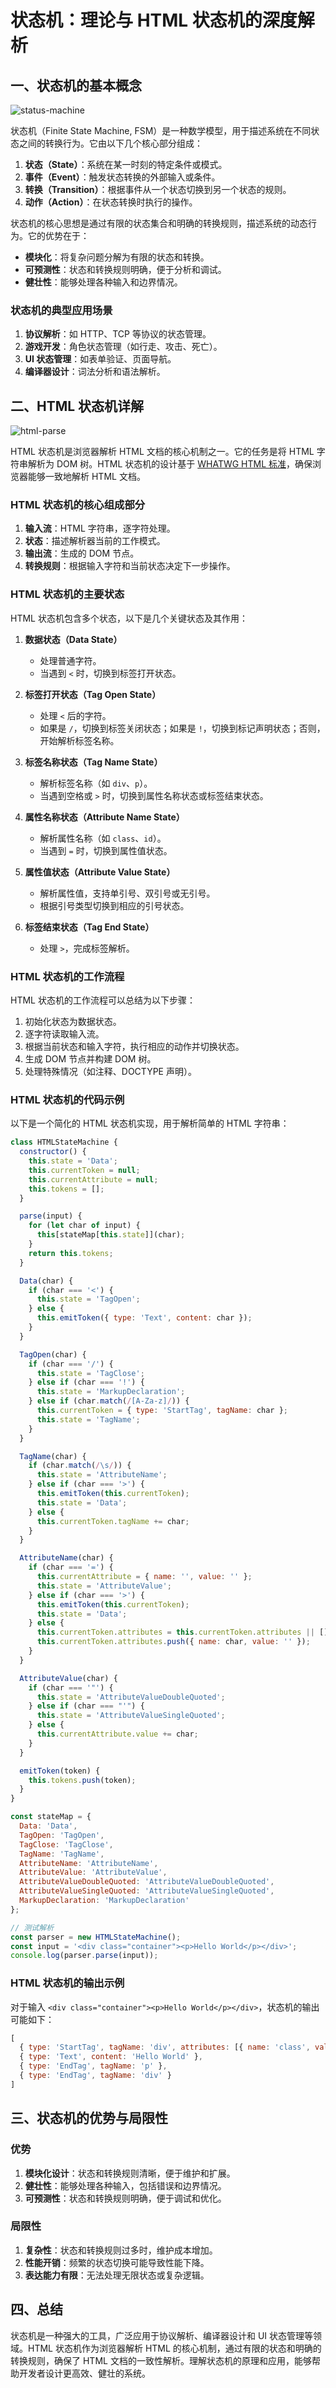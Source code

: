 # 状态机：理论与 HTML 状态机的深度解析

## 一、状态机的基本概念

![status-machine](../../public/teaching/vue/status-machine.png)

状态机（Finite State Machine, FSM）是一种数学模型，用于描述系统在不同状态之间的转换行为。它由以下几个核心部分组成：

1. **状态（State）**：系统在某一时刻的特定条件或模式。
2. **事件（Event）**：触发状态转换的外部输入或条件。
3. **转换（Transition）**：根据事件从一个状态切换到另一个状态的规则。
4. **动作（Action）**：在状态转换时执行的操作。

状态机的核心思想是通过有限的状态集合和明确的转换规则，描述系统的动态行为。它的优势在于：

- **模块化**：将复杂问题分解为有限的状态和转换。
- **可预测性**：状态和转换规则明确，便于分析和调试。
- **健壮性**：能够处理各种输入和边界情况。

### 状态机的典型应用场景

1. **协议解析**：如 HTTP、TCP 等协议的状态管理。
2. **游戏开发**：角色状态管理（如行走、攻击、死亡）。
3. **UI 状态管理**：如表单验证、页面导航。
4. **编译器设计**：词法分析和语法解析。

## 二、HTML 状态机详解

![html-parse](../../public/teaching/vue/html-parse.awebp)

HTML 状态机是浏览器解析 HTML 文档的核心机制之一。它的任务是将 HTML 字符串解析为 DOM 树。HTML 状态机的设计基于 [WHATWG HTML 标准](https://html.spec.whatwg.org/multipage/parsing.html#parsing)，确保浏览器能够一致地解析 HTML 文档。

### HTML 状态机的核心组成部分

1. **输入流**：HTML 字符串，逐字符处理。
2. **状态**：描述解析器当前的工作模式。
3. **输出流**：生成的 DOM 节点。
4. **转换规则**：根据输入字符和当前状态决定下一步操作。

### HTML 状态机的主要状态

HTML 状态机包含多个状态，以下是几个关键状态及其作用：

1. **数据状态（Data State）**
   - 处理普通字符。
   - 当遇到 `<` 时，切换到标签打开状态。

2. **标签打开状态（Tag Open State）**
   - 处理 `<` 后的字符。
   - 如果是 `/`，切换到标签关闭状态；如果是 `!`，切换到标记声明状态；否则，开始解析标签名称。

3. **标签名称状态（Tag Name State）**
   - 解析标签名称（如 `div`、`p`）。
   - 当遇到空格或 `>` 时，切换到属性名称状态或标签结束状态。

4. **属性名称状态（Attribute Name State）**
   - 解析属性名称（如 `class`、`id`）。
   - 当遇到 `=` 时，切换到属性值状态。

5. **属性值状态（Attribute Value State）**
   - 解析属性值，支持单引号、双引号或无引号。
   - 根据引号类型切换到相应的引号状态。

6. **标签结束状态（Tag End State）**
   - 处理 `>`，完成标签解析。

### HTML 状态机的工作流程

HTML 状态机的工作流程可以总结为以下步骤：

1. 初始化状态为数据状态。
2. 逐字符读取输入流。
3. 根据当前状态和输入字符，执行相应的动作并切换状态。
4. 生成 DOM 节点并构建 DOM 树。
5. 处理特殊情况（如注释、DOCTYPE 声明）。

### HTML 状态机的代码示例

以下是一个简化的 HTML 状态机实现，用于解析简单的 HTML 字符串：

```javascript
class HTMLStateMachine {
  constructor() {
    this.state = 'Data';
    this.currentToken = null;
    this.currentAttribute = null;
    this.tokens = [];
  }

  parse(input) {
    for (let char of input) {
      this[stateMap[this.state]](char);
    }
    return this.tokens;
  }

  Data(char) {
    if (char === '<') {
      this.state = 'TagOpen';
    } else {
      this.emitToken({ type: 'Text', content: char });
    }
  }

  TagOpen(char) {
    if (char === '/') {
      this.state = 'TagClose';
    } else if (char === '!') {
      this.state = 'MarkupDeclaration';
    } else if (char.match(/[A-Za-z]/)) {
      this.currentToken = { type: 'StartTag', tagName: char };
      this.state = 'TagName';
    }
  }

  TagName(char) {
    if (char.match(/\s/)) {
      this.state = 'AttributeName';
    } else if (char === '>') {
      this.emitToken(this.currentToken);
      this.state = 'Data';
    } else {
      this.currentToken.tagName += char;
    }
  }

  AttributeName(char) {
    if (char === '=') {
      this.currentAttribute = { name: '', value: '' };
      this.state = 'AttributeValue';
    } else if (char === '>') {
      this.emitToken(this.currentToken);
      this.state = 'Data';
    } else {
      this.currentToken.attributes = this.currentToken.attributes || [];
      this.currentToken.attributes.push({ name: char, value: '' });
    }
  }

  AttributeValue(char) {
    if (char === '"') {
      this.state = 'AttributeValueDoubleQuoted';
    } else if (char === "'") {
      this.state = 'AttributeValueSingleQuoted';
    } else {
      this.currentAttribute.value += char;
    }
  }

  emitToken(token) {
    this.tokens.push(token);
  }
}

const stateMap = {
  Data: 'Data',
  TagOpen: 'TagOpen',
  TagClose: 'TagClose',
  TagName: 'TagName',
  AttributeName: 'AttributeName',
  AttributeValue: 'AttributeValue',
  AttributeValueDoubleQuoted: 'AttributeValueDoubleQuoted',
  AttributeValueSingleQuoted: 'AttributeValueSingleQuoted',
  MarkupDeclaration: 'MarkupDeclaration'
};

// 测试解析
const parser = new HTMLStateMachine();
const input = '<div class="container"><p>Hello World</p></div>';
console.log(parser.parse(input));
```

### HTML 状态机的输出示例

对于输入 `<div class="container"><p>Hello World</p></div>`，状态机的输出可能如下：

```javascript
[
  { type: 'StartTag', tagName: 'div', attributes: [{ name: 'class', value: 'container' }] },
  { type: 'Text', content: 'Hello World' },
  { type: 'EndTag', tagName: 'p' },
  { type: 'EndTag', tagName: 'div' }
]
```

## 三、状态机的优势与局限性

### 优势

1. **模块化设计**：状态和转换规则清晰，便于维护和扩展。
2. **健壮性**：能够处理各种输入，包括错误和边界情况。
3. **可预测性**：状态和转换规则明确，便于调试和优化。

### 局限性

1. **复杂性**：状态和转换规则过多时，维护成本增加。
2. **性能开销**：频繁的状态切换可能导致性能下降。
3. **表达能力有限**：无法处理无限状态或复杂逻辑。

## 四、总结

状态机是一种强大的工具，广泛应用于协议解析、编译器设计和 UI 状态管理等领域。HTML 状态机作为浏览器解析 HTML 的核心机制，通过有限的状态和明确的转换规则，确保了 HTML 文档的一致性解析。理解状态机的原理和应用，能够帮助开发者设计更高效、健壮的系统。
